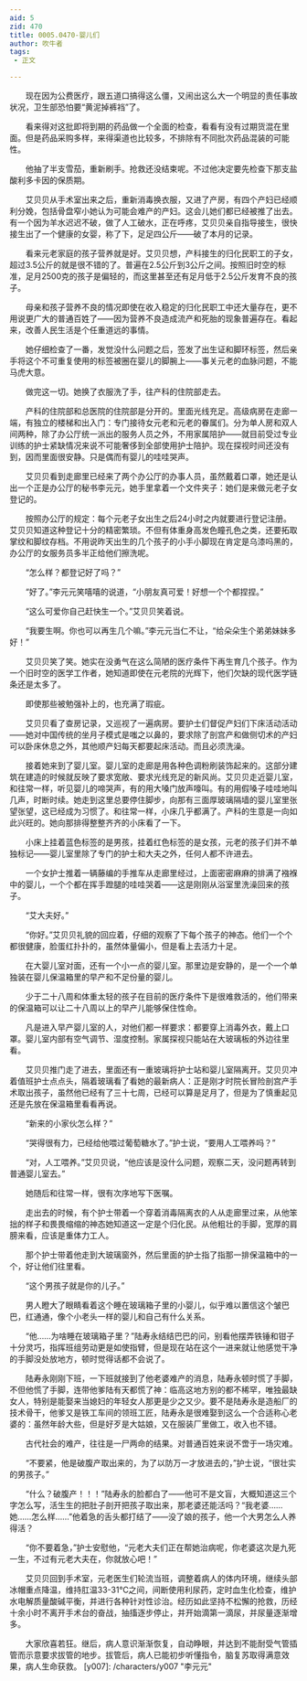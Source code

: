 ```yaml
---
aid: 5
zid: 470
title: 0005.0470-婴儿们
author: 吹牛者
tags: 
 - 正文

---
```




　　现在因为公费医疗，跟五道口搞得这么僵，又闹出这么大一个明显的责任事故状况，卫生部恐怕要“黄泥掉裤裆”了。

　　看来得对这批即将到期的药品做一个全面的检查，看看有没有过期货混在里面。但是药品采购多样，来得渠道也比较多，不排除有不同批次药品混装的可能性。

　　他抽了半支雪茄，重新刷手。抢救还没结束呢。不过他决定要先检查下那支盐酸利多卡因的保质期。

　　艾贝贝从手术室出来之后，重新消毒换衣服，又进了产房，有四个产妇已经顺利分娩，包括骨盘窄小她认为可能会难产的产妇。这会儿她们都已经被推了出去。有一个因为羊水迟迟不破，做了人工破水，正在呼疼，艾贝贝亲自指导接生，很快接生出了一个健康的女婴，称了下，足足四公斤——破了本月的记录。

　　看来元老家庭的孩子营养就是好。艾贝贝想，产科接生的归化民职工的子女，超过3.5公斤的就是很不错的了。普遍在2.5公斤到3公斤之间。按照旧时空的标准，足月2500克的孩子是偏轻的，而这里甚至还有足月低于2.5公斤发育不良的孩子。

　　母亲和孩子营养不良的情况即使在收入稳定的归化民职工中还大量存在，更不用说更广大的普通百姓了——因为营养不良造成流产和死胎的现象普遍存在。看起来，改善人民生活是个任重道远的事情。

　　她仔细检查了一番，发觉没什么问题之后，签发了出生证和脚环标签，然后亲手将这个不可重复使用的标签被圈在婴儿的脚腕上——事关元老的血脉问题，不能马虎大意。

　　做完这一切。她换了衣服洗了手，往产科的住院部走去。

　　产科的住院部和总医院的住院部是分开的。里面光线充足。高级病房在走廊一端，有独立的楼梯和出入门：专门接待女元老和元老的眷属们。分为单人房和双人间两种，除了办公厅统一派出的服务人员之外，不用家属陪护——就目前受过专业训练的护士紧缺情况来说不可能奢侈到全部使用护士陪护。现在探视时间还没有到，因而里面很安静。只是偶而有婴儿的哇哇哭声。

　　艾贝贝看到走廊里已经来了两个办公厅的办事人员，虽然戴着口罩，她还是认出一个正是办公厅的秘书李元元，她手里拿着一个文件夹子：她们是来做元老子女登记的。

　　按照办公厅的规定：每个元老子女出生之后24小时之内就要进行登记注册。艾贝贝知道这种登记十分的精密繁琐。不但有体重身高发色瞳孔色之类，还要拓取掌纹和脚纹存档。不用说昨天出生的几个孩子的小手小脚现在肯定是乌漆吗黑的，办公厅的女服务员多半正给他们擦洗呢。

　　“怎么样？都登记好了吗？”

　　“好了。”李元元笑嘻嘻的说道，“小朋友真可爱！好想一个个都捏捏。”

　　“这么可爱你自己赶快生一个。”艾贝贝笑着说。

　　“我要生啊。你也可以再生几个嘛。”李元元当仁不让，“给朵朵生个弟弟妹妹多好！”

　　艾贝贝笑了笑。她实在没勇气在这么简陋的医疗条件下再生育几个孩子。作为一个旧时空的医学工作者，她知道即使在元老院的光辉下，他们欠缺的现代医学链条还是太多了。

　　即使那些被勉强补上的，也充满了瑕疵。

　　艾贝贝看了查房记录，又巡视了一遍病房。要护士们督促产妇们下床活动活动——她对中国传统的坐月子模式是嗤之以鼻的，要求除了剖宫产和做侧切术的产妇可以卧床休息之外，其他顺产妇每天都要起床活动。而且必须洗澡。

　　接着她来到了婴儿室。婴儿室的走廊是用各种色调粉刷装饰起来的。这部分建筑在建造的时候就反映了要求宽敞、要求光线充足的新风尚。艾贝贝走近婴儿室，和往常一样，听见婴儿的啼哭声，有的用大嗓门放声嚎叫。有的用假嗓子哇哇地叫几声，时断时续。她走到这里总要停住脚步，向那有三面厚玻璃隔墙的婴儿室里张望张望，这已经成为习惯了。和往常一样，小床几乎都满了。产科的生意是一向如此兴旺的。她向那排得整整齐齐的小床看了一下。

　　小床上挂着蓝色标签的是男孩，挂着红色标签的是女孩，元老的孩子们并不单独标记——婴儿室里除了专门的护士和大夫之外，任何人都不许进去。

　　一个女护士推着一辆藤编的手推车从走廊里经过，上面密密麻麻的排满了襁褓中的婴儿，一个个都在挥手蹬腿的哇哇哭着——这是刚刚从浴室里洗澡回来的孩子。

　　“艾大夫好。”

　　“你好。”艾贝贝礼貌的回应着，仔细的观察了下每个孩子的神态。他们一个个都很健康，脸蛋红扑扑的，虽然体量偏小，但是看上去活力十足。

　　在大婴儿室对面，还有一个小一点的婴儿室。那里边是安静的，是一个一个单独装在婴儿保温箱里的早产和不足份量的婴儿。

　　少于二十八周和体重太轻的孩子在目前的医疗条件下是很难救活的，他们带来的保温箱可以让二十八周以上的早产儿能够保住性命。

　　凡是进入早产婴儿室的人，对他们都一样要求：都要穿上消毒外衣，戴上口罩。婴儿室内部有空气调节、湿度控制。家属探视只能站在大玻璃板的外边往里看。

　　艾贝贝推门走了进去，里面还有一重玻璃将护士站和婴儿室隔离开。艾贝贝冲着值班护士点点头，隔着玻璃看了看她的最新病人：正是刚才时院长冒险剖宫产手术取出孩子，虽然他已经有了三十七周，已经可以算是足月了，但是为了慎重起见还是先放在保温箱里看看再说。

　　“新来的小家伙怎么样？”

　　“哭得很有力，已经给他喂过葡萄糖水了。”护士说，“要用人工喂养吗？”

　　“对，人工喂养。”艾贝贝说，“他应该是没什么问题，观察二天，没问题再转到普通婴儿室去。”

　　她随后和往常一样，很有次序地写下医嘱。

　　走出去的时候，有个护士带着一个穿着消毒隔离衣的人从走廊里过来，从他笨拙的样子和畏畏缩缩的神态她知道这一定是个归化民。从他粗壮的手脚，宽厚的肩膀来看，应该是重体力工人。

　　那个护士带着他走到大玻璃窗外，然后里面的护士指了指那一排保温箱中的一个，好让他们往里看。

　　“这个男孩子就是你的儿子。”

　　男人瞪大了眼睛看着这个睡在玻璃箱子里的小婴儿，似乎难以置信这个皱巴巴，红通通，像个小老头一样的婴儿和自己有什么关系。

　　“他……为啥睡在玻璃箱子里？”陆寿永结结巴巴的问，别看他摆弄铁锤和钳子十分灵巧，指挥班组劳动更是如使指臂，但是现在站在这个一进来就让他感觉干净的手脚没处放地方，顿时觉得话都不会说了。

　　陆寿永刚刚下班，一下班就接到了他老婆难产的消息，陆寿永顿时慌了手脚，不但他慌了手脚，连带他爹陆有天都慌了神：临高这地方别的都不稀罕，唯独最缺女人，特别是能娶来当媳妇的年轻女人那更是少之又少。要不是陆寿永是造船厂的技术骨干，他爹又是铁工车间的领班工匠，陆寿永是很难娶到这么一个合适称心老婆的：虽然年龄大些，但是好歹是大姑娘，又在服装厂里做工，收入也不错。

　　古代社会的难产，往往是一尸两命的结果。对普通百姓来说不啻于一场灾难。

　　“不要紧，他是破腹产取出来的，为了以防万一才放进去的，”护士说，“很壮实的男孩子。”

　　“什么？破腹产！！！”陆寿永的脸都白了——他可不是文盲，大概知道这三个字怎么写，活生生的把肚子剖开把孩子取出来，那老婆还能活吗？“我老婆……她……怎么样……”他着急的舌头都打结了——没了娘的孩子，他一个大男怎么人养得活？

　　“你不要着急，”护士安慰他，“元老大夫们正在帮她治病呢，你老婆这次是九死一生，不过有元老大夫在，你就放心吧！”

　　艾贝贝回到手术室，元老医生们轮流当班，调整着病人的体内环境，继续头部冰帽重点降温，维持肛温33-31℃之间，间断使用利尿药，定时血生化检查，维护水电解质量酸碱平衡，并进行各种针对性诊治。经历如此坚持不松懈的抢救，历经十余小时不离开手术台的奋战，抽搐逐步停止，并开始滴第一滴尿，并尿量逐渐增多。

　　大家欣喜若狂。继后，病人意识渐渐恢复，自动睁眼，并达到不能耐受气管插管而示意要求拔管的地步。拔管后，病人已能初步听懂指令，脑复苏取得满意效果，病人生命获救。
[y007]: /characters/y007 "李元元"


